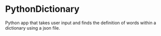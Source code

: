 # PythonDictionary
Python app that takes user input and finds the definition of words within a dictionary using a json file.
